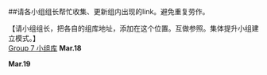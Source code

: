 ##请各小组组长帮忙收集、更新组内出现的link。避免重复劳作。

【请小组组长，把各自的组库地址，添加在这个位置。互做参照。集体提升小组建立模式。】  
[Group 7 小组库](https://github.com/Lillianmin/BigHero)
**Mar.18**  

**Mar.19**  
